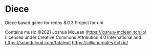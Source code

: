 # Diece
Diece based game for renpy 8.0.3
Project for uni

Contains music ©2021 Joshua McLean (https://joshua-mclean.itch.io) Licensed under Creative Commons Attribution 4.0 International
and https://soundcloud.com/fatalexit    https://cilliancreates.itch.io/